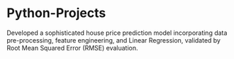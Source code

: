 # Python-Projects
Developed a sophisticated house price prediction model incorporating data pre-processing, feature engineering, and Linear Regression, validated by Root Mean Squared Error (RMSE) evaluation.
